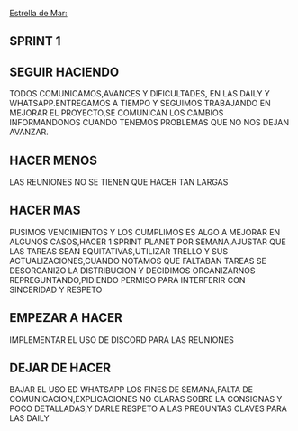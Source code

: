 [Estrella de Mar:](https://jamboard.google.com/d/1wqCvrOE-U_ItkREenBWJlKqAfT527lptfohE9t50saE/viewer)

## **SPRINT 1**

## **SEGUIR HACIENDO**
TODOS COMUNICAMOS,AVANCES Y DIFICULTADES, EN LAS DAILY Y WHATSAPP.ENTREGAMOS A TIEMPO Y SEGUIMOS TRABAJANDO EN MEJORAR EL PROYECTO,SE COMUNICAN LOS CAMBIOS INFORMANDONOS CUANDO TENEMOS PROBLEMAS QUE NO NOS DEJAN AVANZAR.
## **HACER MENOS**
LAS REUNIONES NO SE TIENEN QUE HACER TAN LARGAS 
## **HACER MAS**
PUSIMOS VENCIMIENTOS Y LOS CUMPLIMOS ES ALGO A MEJORAR EN ALGUNOS CASOS,HACER 1 SPRINT PLANET POR SEMANA,AJUSTAR QUE LAS TAREAS SEAN EQUITATIVAS,UTILIZAR TRELLO Y SUS ACTUALIZACIONES,CUANDO NOTAMOS QUE FALTABAN TAREAS SE DESORGANIZO LA DISTRIBUCION Y DECIDIMOS ORGANIZARNOS REPREGUNTANDO,PIDIENDO PERMISO PARA INTERFERIR CON SINCERIDAD Y RESPETO
## **EMPEZAR A HACER**
IMPLEMENTAR EL USO DE DISCORD PARA LAS REUNIONES
## **DEJAR DE HACER**
BAJAR EL USO ED WHATSAPP LOS FINES DE SEMANA,FALTA DE COMUNICACION,EXPLICACIONES NO CLARAS SOBRE LA CONSIGNAS Y POCO DETALLADAS,Y DARLE RESPETO A LAS PREGUNTAS CLAVES PARA LAS DAILY
